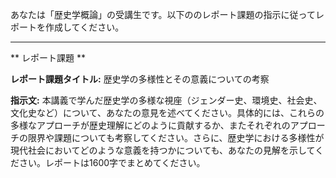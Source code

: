 あなたは「歴史学概論」の受講生です。以下ののレポート課題の指示に従ってレポートを作成してください。

---------------------------------------
** レポート課題 **

**レポート課題タイトル:** 歴史学の多様性とその意義についての考察

**指示文:** 本講義で学んだ歴史学の多様な視座（ジェンダー史、環境史、社会史、文化史など）について、あなたの意見を述べてください。具体的には、これらの多様なアプローチが歴史理解にどのように貢献するか、またそれぞれのアプローチの限界や課題についても考察してください。さらに、歴史学における多様性が現代社会においてどのような意義を持つかについても、あなたの見解を示してください。レポートは1600字でまとめてください。
